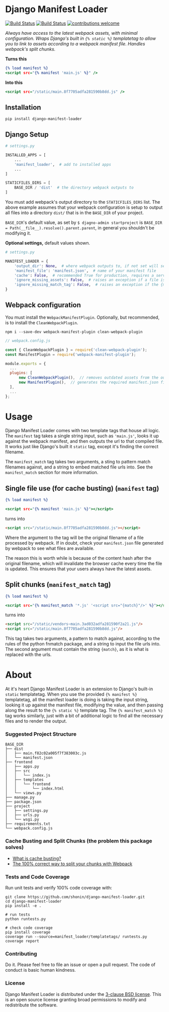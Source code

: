 # Django Manifest Loader

[![Build Status](https://img.shields.io/travis/shonin/django-manifest-loader/main?label=latest%20published%20branch&style=flat-square
)](https://travis-ci.org/shonin/django-manifest-loader)
[![Build Status](https://img.shields.io/travis/shonin/django-manifest-loader/dev?label=development%20branch&style=flat-square
)](https://travis-ci.org/shonin/django-manifest-loader)
[![contributions welcome](https://img.shields.io/badge/contributions-welcome-brightgreen.svg?style=flat-square)](#)

_Always have access to the latest webpack assets, with minimal configuration. Wraps Django's built in 
`{% static %}` templatetag to allow you to link to assets according to a webpack manifest file. Handles webpack's 
split chunks._

**Turns this**

```djangotemplate
{% load manifest %}
<script src="{% manifest 'main.js' %}" />
```

**Into this**

```djangotemplate
<script src="/static/main.8f7705adfa281590b8dd.js" />
```

## Installation

```shell script
pip install django-manifest-loader
```

## Django Setup

```python
# settings.py

INSTALLED_APPS = [
    ...
    'manifest_loader',  # add to installed apps
    ...
]

STATICFILES_DIRS = [
    BASE_DIR / 'dist'  # the directory webpack outputs to
]
```

You must add webpack's output directory to the `STATICFILES_DIRS` list. 
The above example assumes that your webpack configuration is setup to output all files into a directory `dist/` that is 
in the `BASE_DIR` of your project.

`BASE_DIR`'s default value, as set by `$ djagno-admin startproject` is `BASE_DIR = Path(__file__).resolve().parent.parent`, in general 
you shouldn't be modifying it.

**Optional settings,** default values shown.
```python
# settings.py

MANIFEST_LOADER = {
    'output_dir': None,  # where webpack outputs to, if not set will search in STATICFILES_DIRS for the manifest. 
    'manifest_file': 'manifest.json',  # name of your manifest file
    'cache': False,  # recommended True for production, requires a server restart to pickup new values from the manifest.
    'ignore_missing_assets': False,  # raises an exception if a file is not in the manifest.
    'ignore_missing_match_tag': False,  # raises an exception if the {match} string is not found in the manifest_match tag
}
```

## Webpack configuration

You must install the `WebpackManifestPlugin`. Optionally, but recommended, is to install the `CleanWebpackPlugin`.

```shell script
npm i --save-dev webpack-manifest-plugin clean-webpack-plugin
```

```javascript
// webpack.config.js

const { CleanWebpackPlugin } = require('clean-webpack-plugin');
const ManifestPlugin = require('webpack-manifest-plugin');

module.exports = {
  ...
  plugins: [
      new CleanWebpackPlugin(),  // removes outdated assets from the output dir
      new ManifestPlugin(),  // generates the required manifest.json file
  ],
  ...
};
```

# Usage

Django Manifest Loader comes with two template tags that house all logic. The `manifest` tag takes a single string 
input, such as `'main.js'`, looks it up against the webpack manifest, and then outputs the url to that compiled file.
It works just like Django's built it `static` tag, except it's finding the correct filename.

The `manifest_match` tag takes two arguments, a sting to pattern match filenames against, and a string to embed matched file 
urls into. See the `manifest_match` section for more information.

## Single file use (for cache busting) (`manifest` tag)

```djangotemplate
{% load manifest %}

<script src="{% manifest 'main.js' %}"></script>
```

turns into

```html
<script src="/static/main.8f7705adfa281590b8dd.js"></script>
```

Where the argument to the tag will be the original filename of a file processed by webpack. If in doubt, check your 
`manifest.json` file generated by webpack to see what files are available. 

The reason this is worth while is because of the content hash after the original filename, which will invalidate the 
browser cache every time the file is updated. This ensures that your users always have the latest assets. 

## Split chunks (`manifest_match` tag)

```djangotemplate
{% load manifest %}

<script src="{% manifest_match '*.js' '<script src="{match}"/>' %}"></script>
```

turns into

```html
<script src="/static/vendors~main.3ad032adfa281590f2a21.js"/>
<script src="/static/main.8f7705adfa281590b8dd.js"/>
```

This tag takes two arguments, a pattern to match against, according to the rules of the python fnmatch package, 
and a string to input the file urls into. The second argument must contain the string `{match}`, as it is what 
is replaced with the urls. 

# About

At it's heart Django Manifest Loader is an extension to Django's built-in `static` templatetag. 
When you use the provided `{% manifest %}` templatetag, all the manifest loader is doing is 
taking the input string, looking it up against the manifest file, modifying the value, and then
passing along the result to the `{% static %}` template tag. The `{% manifest_match %}` tag works
similarly, just with a bit of additional logic to find all the necessary files and to render the output.

### Suggested Project Structure

```
BASE_DIR
├── dist
│   ├── main.f82c02a005f7f383003c.js
│   └── manifest.json
├── frontend
│   ├── apps.py
│   ├── src
│   │   └── index.js
│   ├── templates
│   │   └── frontend
│   │       └── index.html
│   └── views.py
├── manage.py
├── package.json
├── project
│   ├── settings.py
│   ├── urls.py
│   └── wsgi.py
├── requirements.txt
└── webpack.config.js
```

### Cache Busting and Split Chunks (the problem this package solves)

* [What is cache busting?](https://www.keycdn.com/support/what-is-cache-busting)
* [The 100% correct way to split your chunks with Webpack](https://medium.com/hackernoon/the-100-correct-way-to-split-your-chunks-with-webpack-f8a9df5b7758)

### Tests and Code Coverage

Run unit tests and verify 100% code coverage with:

```
git clone https://github.com/shonin/django-manifest-loader.git
cd django-manifest-loader
pip install -e .

# run tests
python runtests.py

# check code coverage
pip install coverage
coverage run --source=manifest_loader/templatetags/ runtests.py
coverage report
```

### Contributing

Do it. Please feel free to file an issue or open a pull request. The code of conduct is basic human kindness.

### License 

Django Manifest Loader is distributed under the [3-clause BSD license](https://opensource.org/licenses/BSD-3-Clause). 
This is an open source license granting broad permissions to modify and redistribute the software.

